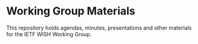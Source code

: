 # Working Group Materials
This repository holds agendas, minutes, presentations and other materials for the IETF WISH Working Group.
